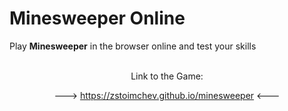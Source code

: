 # Minesweeper Online
Play <b>Minesweeper</b> in the browser online and test your skills
<br><br>

<p align="center">Link to the Game:</p>
<p align="center" margin: "auto">---> <a href="https://zstoimchev.github.io/minesweeper">https://zstoimchev.github.io/minesweeper</a> <---</p>